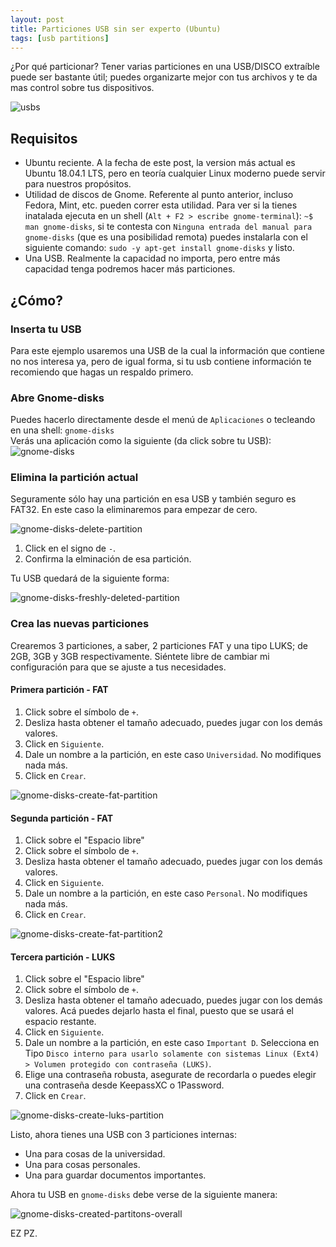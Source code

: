 ```yaml
---
layout: post
title: Particiones USB sin ser experto (Ubuntu)
tags: [usb partitions]
---
```


¿Por qué particionar? Tener varias particiones en una USB/DISCO extraíble puede ser bastante útil; puedes organizarte mejor con tus archivos y te da mas control sobre tus dispositivos.  

![usbs](../images/usb-part/pexels-photo-536025.jpeg)

## Requisitos  
* Ubuntu reciente. A la fecha de este post, la version más actual es Ubuntu 18.04.1 LTS, pero en teoría cualquier Linux moderno puede servir para nuestros propósitos.  
* Utilidad de discos de Gnome. Referente al punto anterior, incluso Fedora, Mint, etc. pueden correr esta utilidad. Para ver si la tienes inatalada ejecuta en un shell (`Alt + F2 > escribe gnome-terminal`): `~$ man gnome-disks`, si te contesta con `Ninguna entrada del manual para gnome-disks` (que es una posibilidad remota) puedes instalarla con el siguiente comando: `sudo -y apt-get install gnome-disks` y listo.  
* Una USB. Realmente la capacidad no importa, pero entre más capacidad tenga podremos hacer más particiones.  


## ¿Cómo?  

### Inserta tu USB  
Para este ejemplo usaremos una USB de la cual la información que contiene no nos interesa ya, pero de igual forma, si tu usb contiene información te recomiendo que hagas un respaldo primero.  


### Abre Gnome-disks 
Puedes hacerlo directamente desde el menú de `Aplicaciones` o tecleando en una shell: `gnome-disks`  
Verás una aplicación como la siguiente (da click sobre tu USB):  
![gnome-disks](../images/usb-part/1.png)  


### Elimina la partición actual  
Seguramente sólo hay una partición en esa USB y también seguro es FAT32. En este caso la eliminaremos para empezar de cero.   

![gnome-disks-delete-partition](../images/usb-part/2.png)  

1. Click en el signo de `-`.   
2. Confirma la elminación de esa partición.   

Tu USB quedará de la siguiente forma:  

![gnome-disks-freshly-deleted-partition](../images/usb-part/3.png)  


### Crea las nuevas particiones  

Crearemos 3 particiones, a saber, 2 particiones FAT y una tipo LUKS; de 2GB, 3GB y 3GB respectivamente. Siéntete libre de cambiar mi configuración para que se ajuste a tus necesidades.  

#### Primera partición - FAT  

1. Click sobre el símbolo de `+`.  
2. Desliza hasta obtener el tamaño adecuado, puedes jugar con los demás valores.  
3. Click en `Siguiente`.  
4. Dale un nombre a la partición, en este caso `Universidad`. No modifiques nada más.  
5. Click en `Crear`.   

![gnome-disks-create-fat-partition](../images/usb-part/4.png)  

#### Segunda partición - FAT  

1. Click sobre el "Espacio libre"    
2. Click sobre el símbolo de `+`.  
3. Desliza hasta obtener el tamaño adecuado, puedes jugar con los demás valores.   
4. Click en `Siguiente`.  
5. Dale un nombre a la partición, en este caso `Personal`. No modifiques nada más.  
6. Click en `Crear`.  

![gnome-disks-create-fat-partition2](../images/usb-part/5.png)  

#### Tercera partición - LUKS  

1. Click sobre el "Espacio libre"  
2. Click sobre el símbolo de `+`.  
3. Desliza hasta obtener el tamaño adecuado, puedes jugar con los demás valores. Acá puedes dejarlo hasta el final, puesto que se usará el espacio restante.  
4. Click en `Siguiente`.  
5. Dale un nombre a la partición, en este caso `Important D`. Selecciona en Tipo `Disco interno para usarlo solamente con sistemas Linux (Ext4) > Volumen protegido con contraseña (LUKS)`.  
6. Elige una contraseña robusta, asegurate de recordarla o puedes elegir una contraseña desde KeepassXC o 1Password.
6. Click en `Crear`.  

![gnome-disks-create-luks-partition](../images/usb-part/6.png)  


Listo, ahora tienes una USB con 3 particiones internas:  
* Una para cosas de la universidad.  
* Una para cosas personales.  
* Una para guardar documentos importantes.  

Ahora tu USB en `gnome-disks` debe verse de la siguiente manera:  

![gnome-disks-created-partitons-overall](../images/usb-part/7.png)  

EZ PZ.  
  
